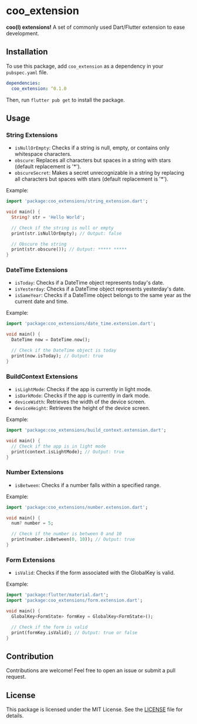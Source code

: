 # coo_extension

**coo(l) extensions!**
A set of commonly used Dart/Flutter extension to ease development.


## Installation

To use this package, add `coo_extension` as a dependency in your `pubspec.yaml` file.

```yaml
dependencies:
  coo_extension: ^0.1.0
```

Then, run `flutter pub get` to install the package.

## Usage

### String Extensions

- `isNullOrEmpty`: Checks if a string is null, empty, or contains only whitespace characters.
- `obscure`: Replaces all characters but spaces in a string with stars (default replacement is '*').
- `obscureSecret`: Makes a secret unrecognizable in a string by replacing all characters but spaces with stars (default replacement is '*').

Example:

```dart
import 'package:coo_extensions/string_extension.dart';

void main() {
  String? str = 'Hello World';

  // Check if the string is null or empty
  print(str.isNullOrEmpty); // Output: false

  // Obscure the string
  print(str.obscure()); // Output: ***** *****
}
```

### DateTime Extensions

- `isToday`: Checks if a DateTime object represents today's date.
- `isYesterday`: Checks if a DateTime object represents yesterday's date.
- `isSameYear`: Checks if a DateTime object belongs to the same year as the current date and time.

Example:

```dart
import 'package:coo_extensions/date_time.extension.dart';

void main() {
  DateTime now = DateTime.now();

  // Check if the DateTime object is today
  print(now.isToday); // Output: true
}
```

### BuildContext Extensions

- `isLightMode`: Checks if the app is currently in light mode.
- `isDarkMode`: Checks if the app is currently in dark mode.
- `deviceWidth`: Retrieves the width of the device screen.
- `deviceHeight`: Retrieves the height of the device screen.

Example:

```dart
import 'package:coo_extensions/build_context.extension.dart';

void main() {
  // Check if the app is in light mode
  print(context.isLightMode); // Output: true
}
```

### Number Extensions

- `isBetween`: Checks if a number falls within a specified range.

Example:

```dart
import 'package:coo_extensions/number.extension.dart';

void main() {
  num? number = 5;

  // Check if the number is between 0 and 10
  print(number.isBetween(0, 10)); // Output: true
}
```

### Form Extensions

- `isValid`: Checks if the form associated with the GlobalKey<FormState> is valid.

Example:

```dart
import 'package:flutter/material.dart';
import 'package:coo_extensions/form.extension.dart';

void main() {
  GlobalKey<FormState> formKey = GlobalKey<FormState>();

  // Check if the form is valid
  print(formKey.isValid); // Output: true or false
}
```

## Contribution

Contributions are welcome! Feel free to open an issue or submit a pull request.

## License

This package is licensed under the MIT License. See the [LICENSE](LICENSE) file for details.
